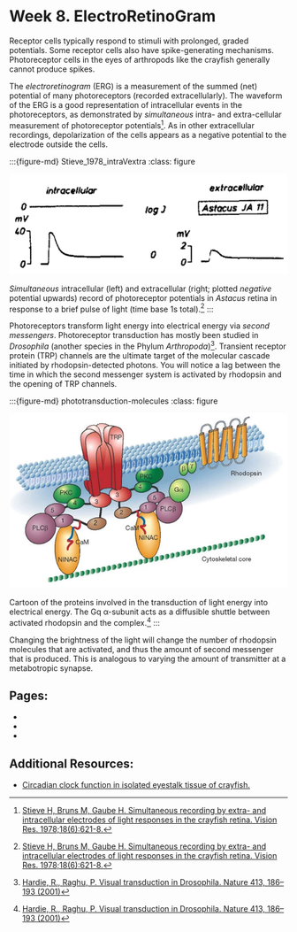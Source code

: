 # Week 8. ElectroRetinoGram

Receptor cells typically respond to stimuli with prolonged, graded potentials. Some receptor cells also have spike-generating mechanisms. Photoreceptor cells in the eyes of arthropods like the crayfish generally cannot produce spikes.

The *electroretinogram* (ERG) is a measurement of the summed (net) potential of many photoreceptors (recorded extracellularly). The waveform of the ERG is a good representation of intracellular events in the photoreceptors, as demonstrated by *simultaneous* intra- and extra-cellular measurement of photoreceptor potentials[^Stieve_1978]. As in other extracellular recordings, depolarization of the cells appears as a negative potential to the electrode outside the cells.

[^Stieve_1978]: [Stieve H, Bruns M, Gaube H. Simultaneous recording by extra- and intracellular electrodes of light responses in the crayfish retina. Vision Res. 1978;18(6):621-8.](https://10.1016/0042-6989(78)90141-4)

:::{figure-md} Stieve_1978_intraVextra
:class: figure

<img src="/images/Stieve_1978_intraVextra.png" alt="fishy" class="bg-primary mb-1" width="600px">

*Simultaneous* intracellular (left) and extracellular (right; plotted *negative* potential upwards) record of photoreceptor potentials in *Astacus* retina in response to a brief pulse of light (time base 1s total).[^Stieve_1978]
:::

Photoreceptors transform light energy into electrical energy via *second messengers*. Photoreceptor transduction has mostly been studied in *Drosophila* (another species in the Phylum *Arthropoda*)[^Hardie_2001]. Transient receptor protein (TRP) channels are the ultimate target of the molecular cascade initiated by rhodopsin-detected photons. You will notice a lag between the time in which the second messenger system is activated by rhodopsin and the opening of TRP channels. 

[^Hardie_2001]: [Hardie, R., Raghu, P. Visual transduction in Drosophila. Nature 413, 186–193 (2001)](https://doi.org/10.1038/35093002)

:::{figure-md} phototransduction-molecules
:class: figure

<img src="/images/phototransduction-molecules.png" alt="fishy" class="bg-primary mb-1" width="600px">

Cartoon of the proteins involved in the transduction of light energy into electrical energy. The Gq α-subunit acts as a diffusible shuttle between activated rhodopsin and the complex.[^Hardie_2001]
:::

Changing the brightness of the light will change the number of rhodopsin molecules that are activated, and thus the amount of second messenger that is produced. This is analogous to varying the amount of transmitter at a metabotropic synapse.

## Pages:
- [](../crayfish-erg/Lab-Manual_crayfish-erg.md)
- [](../crayfish-erg/Data-Explorer_crayfish-erg.ipynb)
- [](../crayfish-erg/Responses_crayfish-erg.ipynb)

## Additional Resources: 

- [Circadian clock function in isolated eyestalk tissue of crayfish.](https://doi.org/10.1098%2Frspb.1998.0507)
